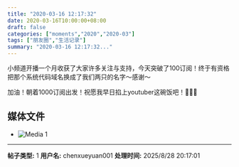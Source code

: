 ```yaml
---
title: "2020-03-16 12:17:32"
date: 2020-03-16T10:00:00+08:00
draft: false
categories: ["moments","2020","2020-03"]
tags: ["朋友圈","生活记录"]
summary: "2020-03-16 12:17:32..."
---
```


小频道开播一个月收获了大家许多关注与支持，今天突破了100订阅！终于有资格把那个系统代码域名换成了我们两只的名字～感谢～

加油！朝着1000订阅出发！祝愿我早日掐上youtuber这碗饭吧！🙏🙏🙏

## 媒体文件

- ![Media 1](/Moments/photos/2020-03-16/202003161217320.jpg)

---

**帖子类型:** 1
**用户名:** chenxueyuan001
**处理时间:** 2025/8/28 20:17:01